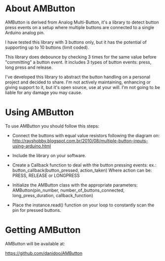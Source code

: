 About AMButton
==============

AMButton is derived from Analog Multi-Button, it's a library to detect
button press events on a setup where multiple buttons are connected
to a single Arduino analog pin.

I have tested this library with 3 buttons only, but it has the potential
of supporting up to 10 buttons (limit coded).

This library does debounce by checking 3 times for the same value before
"committing" a button event. It includes 3 types of button events: press, 
long press and release.

I've developed this library to abstract the button handling on a 
personal project and decided to share. I'm not actively maintaining, 
enhancing or giving support to it, but it's open source, use at your
will. I'm not going to be liable for any damage you may cause.

Using AMButton
==============

To use AMButton you should follow this steps:

* Connect the buttons with equal value resistors following the diagram on:
   http://rayshobby.blogspot.com.br/2010/08/multiple-button-inputs-using-arduino.html

* Include the library on your software.

* Create a Callback function to deal with the button pressing events:
  ex.: button_callback(button_pressed, action_taken)
  Where action can be: PRESS, RELEASE or LONGPRESS

* Initialize the AMButton class with the appropriate parameters:
  AMButton(pin_number, number_of_buttons_connected, long_press_duration, callback_function)

* Place the instance.read() function on your loop to constantly scan the pin for pressed buttons.

Getting AMButton
================

AMButton will be available at:

   https://github.com/danidoo/AMButton

